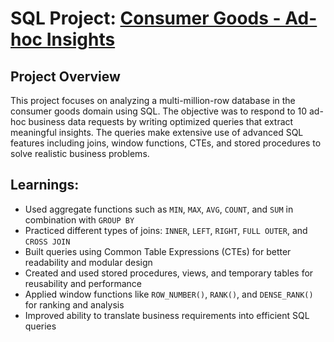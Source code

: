 # SQL Project: [Consumer Goods - Ad-hoc Insights](https://github.com/JyothiPadminii-Natru/SQL-Project-Consumer-Goods/blob/main/SQL%20Project-%20Consumer%20Goods%20Insights.pdf)

## Project Overview

This project focuses on analyzing a multi-million-row database in the consumer goods domain using SQL. The objective was to respond to 10 ad-hoc business data requests by writing optimized queries that extract meaningful insights. The queries make extensive use of advanced SQL features including joins, window functions, CTEs, and stored procedures to solve realistic business problems.

## Learnings:

- Used aggregate functions such as `MIN`, `MAX`, `AVG`, `COUNT`, and `SUM` in combination with `GROUP BY`
- Practiced different types of joins: `INNER`, `LEFT`, `RIGHT`, `FULL OUTER`, and `CROSS JOIN`
- Built queries using Common Table Expressions (CTEs) for better readability and modular design
- Created and used stored procedures, views, and temporary tables for reusability and performance
- Applied window functions like `ROW_NUMBER()`, `RANK()`, and `DENSE_RANK()` for ranking and analysis
- Improved ability to translate business requirements into efficient SQL queries
